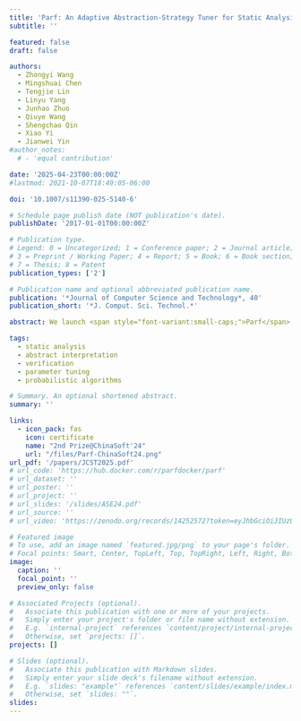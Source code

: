 ```yaml
---
title: 'Parf: An Adaptive Abstraction-Strategy Tuner for Static Analysis'
subtitle: ''

featured: false
draft: false

authors:
  - Zhongyi Wang
  - Mingshuai Chen
  - Tengjie Lin
  - Linyu Yang
  - Junhao Zhuo
  - Qiuye Wang
  - Shengchao Qin
  - Xiao Yi
  - Jianwei Yin
#author_notes:
  # - 'equal contribution'

date: '2025-04-23T00:00:00Z'
#lastmod: 2021-10-07T18:49:05-06:00

doi: '10.1007/s11390-025-5140-6'

# Schedule page publish date (NOT publication's date).
publishDate: '2017-01-01T00:00:00Z'

# Publication type.
# Legend: 0 = Uncategorized; 1 = Conference paper; 2 = Journal article;
# 3 = Preprint / Working Paper; 4 = Report; 5 = Book; 6 = Book section;
# 7 = Thesis; 8 = Patent
publication_types: ['2']

# Publication name and optional abbreviated publication name.
publication: '*Journal of Computer Science and Technology*, 40'
publication_short: '*J. Comput. Sci. Technol.*'

abstract: We launch <span style="font-variant:small-caps;">Parf</span> -- a toolkit for adaptively tuning abstraction strategies of static program analyzers in a fully automated manner. <span style="font-variant:small-caps;">Parf</span> models various types of external parameters (encoding abstraction strategies) as random variables subject to probability distributions over latticed parameter spaces. It incrementally refines the probability distributions based on accumulated intermediate results generated by repeatedly sampling and analyzing, thereby ultimately yielding a set of highly accurate abstraction strategies. <span style="font-variant:small-caps;">Parf</span> is implemented on top of <span style="font-variant:small-caps;">Frama-C/Eva</span> -- an off-the-shelf open-source static analyzer for c programs. <span style="font-variant:small-caps;">Parf</span> provides a web-based user interface facilitating the intuitive configuration of static analyzers and visualization of dynamic distribution refinement of the abstraction strategies. It further supports the identification of dominant parameters in <span style="font-variant:small-caps;">Frama-C/Eva</span> analysis. Benchmark experiments and a case study demonstrate the competitive performance of <span style="font-variant:small-caps;">Parf</span> for analyzing complex, large-scale real-world programs.

tags:
  - static analysis
  - abstract interpretation
  - verification
  - parameter tuning
  - probabilistic algorithms

# Summary. An optional shortened abstract.
summary: ''

links:
  - icon_pack: fas
    icon: certificate
    name: "2nd Prize@ChinaSoft'24"
    url: "/files/Parf-ChinaSoft24.png"
url_pdf: '/papers/JCST2025.pdf'
# url_code: 'https://hub.docker.com/r/parfdocker/parf'
# url_dataset: ''
# url_poster: ''
# url_project: ''
# url_slides: '/slides/ASE24.pdf'
# url_source: ''
# url_video: 'https://zenodo.org/records/14252572?token=eyJhbGciOiJIUzUxMiJ9.eyJpZCI6ImY5ODE3NWYwLWM3ZjQtNDU2Yy04YWQ5LTZlZWYxYTdkYzgwYyIsImRhdGEiOnt9LCJyYW5kb20iOiJmNzU1ZWY3ZjkxNWM3YzgyYzJiNGVlNjNlZjgxZmYxZCJ9.qxP2OqbRu1l8URrZU4H9lzx39bKbozHo8k7G1rI583SXzJ24_vs2ZNuD6Jf5dftvU_cSGyqCQDZlxV9rwaeLSQ'

# Featured image
# To use, add an image named `featured.jpg/png` to your page's folder.
# Focal points: Smart, Center, TopLeft, Top, TopRight, Left, Right, BottomLeft, Bottom, BottomRight.
image:
  caption: ''
  focal_point: ''
  preview_only: false

# Associated Projects (optional).
#   Associate this publication with one or more of your projects.
#   Simply enter your project's folder or file name without extension.
#   E.g. `internal-project` references `content/project/internal-project/index.md`.
#   Otherwise, set `projects: []`.
projects: []

# Slides (optional).
#   Associate this publication with Markdown slides.
#   Simply enter your slide deck's filename without extension.
#   E.g. `slides: "example"` references `content/slides/example/index.md`.
#   Otherwise, set `slides: ""`.
slides:
---
```


<!-- {{% callout note %}}
Click the _Cite_ button above to demo the feature to enable visitors to import publication metadata into their reference management software.
{{% /callout %}} -->

